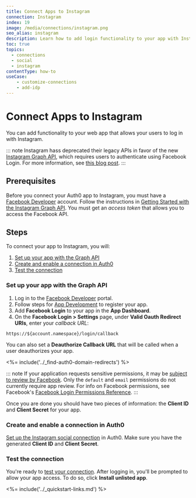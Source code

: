 ```yaml
---
title: Connect Apps to Instagram
connection: Instagram
index: 19
image: /media/connections/instagram.png
seo_alias: instagram
description: Learn how to add login functionality to your app with Instagram. You will need to generate keys, copy these into your Auth0 settings, and enable the connection.
toc: true
topics:
  - connections
  - social
  - instagram
contentType: how-to
useCase:
    - customize-connections
    - add-idp
---
```

# Connect Apps to Instagram

You can add functionality to your web app that allows your users to log in with Instagram. 

::: note 
Instagram hass deprecated their legacy APIs in favor of the new [Instagram Graph API](https://developers.facebook.com/docs/instagram-basic-display-api), which requires users to authenticate using Facebook Login. For more information, see [this blog post](https://developers.facebook.com/blog/post/2019/10/15/launch-instagram-basic-display-api/).
:::

## Prerequisites

Before you connect your Auth0 app to Instagram, you must have a [Facebook Developer](https://developers.facebook.com/) account. Follow the instructions in [Getting Started with the Instagram Graph API](https://developers.facebook.com/docs/instagram-api/getting-started/). You must get an <dfn data-key="access-token">access token</dfn> that allows you to access the Facebook API. 

## Steps

To connect your app to Instagram, you will:

1. [Set up your app with the Graph API](#set-up-your-app-with-the-graph-api)
2. [Create and enable a connection in Auth0](#create-and-enable-a-connection-in-auth0)
3. [Test the connection](#test-the-connection)

### Set up your app with the Graph API

1. Log in to the [Facebook Developer](https://developers.facebook.com/) portal. 
2. Follow steps for [App Development](https://developers.facebook.com/docs/apps#register) to register your app. 
3. Add **Facebook Login** to your app in the **App Dashboard**. 
4. On the **Facebook Login > Settings** page, under **Valid Oauth Redirect URIs**, enter your <dfn data-key="callback">callback URL</dfn>: 

  `https://${account.namespace}/login/callback`

  You can also set a **Deauthorize Callback URL** that will be called when a user deauthorizes your app.

<%= include('../_find-auth0-domain-redirects') %>

::: note
If your application requests sensitive permissions, it may be [subject to review by Facebook](https://developers.facebook.com/docs/apps/review/). Only the `default` and `email` permissions do not currently require app review. For info on Facebook permissions, see Facebook's [Facebook Login Permissions Reference](https://developers.facebook.com/docs/facebook-login/permissions/).
:::

Once you are done you should have two pieces of information: the **Client ID** and **Client Secret** for your app.

### Create and enable a connection in Auth0

[Set up the Instagram social connection](/dashboard/guides/connections/set-up-connections-social) in Auth0. Make sure you have the generated **Client ID** and **Client Secret**.

### Test the connection

You're ready to [test your connection](/dashboard/guides/connections/test-connections-social). After logging in, you'll be prompted to allow your app access. To do so, click **Install unlisted app**.

<%= include('../_quickstart-links.md') %>
